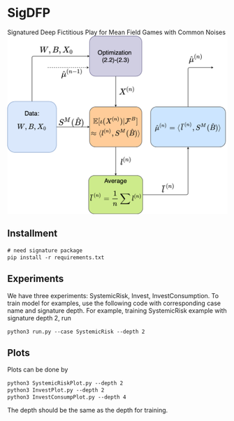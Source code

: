 # SigDFP
Signatured Deep Fictitious Play for Mean Field Games with Common Noises
![figure](algoGraph.png)

## Installment
```
# need signature package
pip install -r requirements.txt
```
## Experiments
We have three experiments: SystemicRisk, Invest, InvestConsumption. To train model for examples, use the following code with corresponding case name and signature depth. For example, training SystemicRisk example with signature depth 2, run
```
python3 run.py --case SystemicRisk --depth 2
```


## Plots
Plots can be done by
```
python3 SystemicRiskPlot.py --depth 2
python3 InvestPlot.py --depth 2
python3 InvestConsumpPlot.py --depth 4
```
The depth should be the same as the depth for training.
